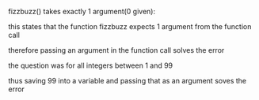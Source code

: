 fizzbuzz() takes exactly 1 argument(0 given):

this states that the function fizzbuzz expects 1 argument from the function call

therefore passing an argument in the function call solves the error

the question was for all integers between 1 and 99

thus saving 99 into a variable and passing that as an argument soves the error
